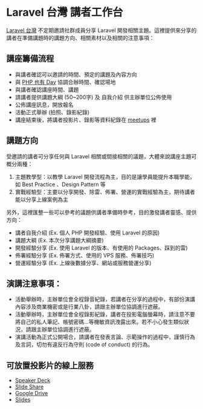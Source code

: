 # Laravel 台灣 講者工作台

[Laravel 台灣](https://www.facebook.com/groups/laravel.tw/) 不定期邀請社群成員分享 Laravel 開發相關主題。這裡提供來分享的講者在準備講題時的講題方向、相關素材以及相關的注意事項：

## 講座籌備流程

* 與講者確認可以邀請的時間、預定的講題及內容方向
* 與 [PHP 也有 Day](https://www.facebook.com/groups/849639948396465/) 協調合辦時間、確認場地
* 與講者確認講座時間、講題
* 請講者提供講題大綱 (50~200字) 及 自我介紹 供主辦單位公佈使用
* 公佈講座訊息，開放報名
* 活動正式舉辦 (拍照、錄影紀錄)
* 講座結束後，將講者投影片、錄影等資料紀錄在 [meetups](https://github.com/laravel-taiwan/meetups) 裡

## 講題方向

受邀請的講者可分享任何與 Laravel 相關或間接相關的議題，大體來說講座主題可概分兩種：

1. 主題教學型：以教學 Laravel 開發流程為主，目的是讓學員能提升本職學能，如 Best Practice 、Design Pattern 等
2. 實戰經驗型：主要以分享開發、除雷、佈署、營運的實戰經驗為主，期待講者能以分享上線案例為主

另外，這裡匯整一些可以參考的議題供講者準備時參考，目的激發講者靈感、提供方向：

* 講者自我介紹 (Ex. 個人 PHP 開發經驗、使用 Laravel 的原因)
* 講題大綱 (Ex. 本次分享講題大綱摘要)
* 開發經驗分享 (Ex. 使用 Laravel 的版本、有使用的 Packages、踩到的雷)
* 佈署經驗分享 (Ex. 佈署方式、使用的 VPS 服務、佈署技巧)
* 營運經驗分享 (Ex. 上線後數據分享、網站或服務營運分享)

## 演講注意事項：

* 活動舉辦時，主辦單位會全程錄音紀錄，若講者在分享的過程中，有部份演講內容涉及商業機密或是行業八卦，請跟主辦單位協調進行遮蔽。
* 活動舉辦時，主辦單位會全程錄影紀錄，講者在投影電腦螢幕時，請注意不要將自己的私人筆記、帳號密碼…等機敏資訊洩露出來。若不小心發生類似狀況，請跟主辦單位協調進行遮蔽。
* 演講活動為正式公開場合，請講者在發表言論、示範操作的過程中，謹慎行為及言詞，切勿有違反行為守則 (code of conduct) 的行為。

## 可放置投影片的線上服務

* [Speaker Deck](https://speakerdeck.com/)
* [Slide Share](http://www.slideshare.net/)
* [Google Drive](https://drive.google.com/)
* [Slides](http://slides.com/)
